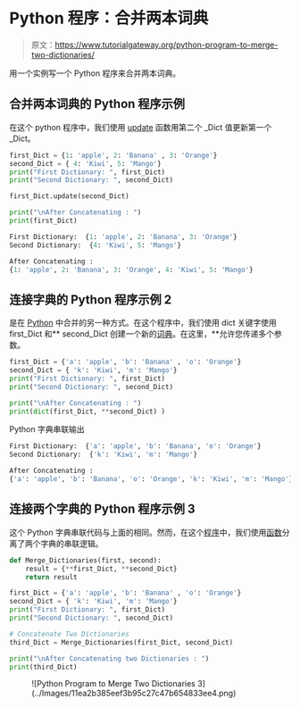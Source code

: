 # Python 程序：合并两本词典

> 原文：<https://www.tutorialgateway.org/python-program-to-merge-two-dictionaries/>

用一个实例写一个 Python 程序来合并两本词典。

## 合并两本词典的 Python 程序示例

在这个 python 程序中，我们使用 [update](https://www.tutorialgateway.org/python-dictionary-update/) 函数用第二个 _Dict 值更新第一个 _Dict。

```py
first_Dict = {1: 'apple', 2: 'Banana' , 3: 'Orange'}
second_Dict = { 4: 'Kiwi', 5: 'Mango'}
print("First Dictionary: ", first_Dict)
print("Second Dictionary: ", second_Dict)

first_Dict.update(second_Dict)

print("\nAfter Concatenating : ")
print(first_Dict)
```

```py
First Dictionary:  {1: 'apple', 2: 'Banana', 3: 'Orange'}
Second Dictionary:  {4: 'Kiwi', 5: 'Mango'}

After Concatenating : 
{1: 'apple', 2: 'Banana', 3: 'Orange', 4: 'Kiwi', 5: 'Mango'}
```

## 连接字典的 Python 程序示例 2

是在 [Python](https://www.tutorialgateway.org/python-tutorial/) 中合并的另一种方式。在这个程序中，我们使用 dict 关键字使用 first_Dict 和** second_Dict 创建一个新的[词典](https://www.tutorialgateway.org/python-dictionary/)。在这里，**允许您传递多个参数。

```py
first_Dict = {'a': 'apple', 'b': 'Banana' , 'o': 'Orange'}
second_Dict = { 'k': 'Kiwi', 'm': 'Mango'}
print("First Dictionary: ", first_Dict)
print("Second Dictionary: ", second_Dict)

print("\nAfter Concatenating : ")
print(dict(first_Dict, **second_Dict) )
```

Python 字典串联输出

```py
First Dictionary:  {'a': 'apple', 'b': 'Banana', 'o': 'Orange'}
Second Dictionary:  {'k': 'Kiwi', 'm': 'Mango'}

After Concatenating : 
{'a': 'apple', 'b': 'Banana', 'o': 'Orange', 'k': 'Kiwi', 'm': 'Mango'}
```

## 连接两个字典的 Python 程序示例 3

这个 Python 字典串联代码与上面的相同。然而，在这个[程序](https://www.tutorialgateway.org/python-programming-examples/)中，我们使用[函数](https://www.tutorialgateway.org/functions-in-python/)分离了两个字典的串联逻辑。

```py
def Merge_Dictionaries(first, second):
    result = {**first_Dict, **second_Dict}
    return result

first_Dict = {'a': 'apple', 'b': 'Banana' , 'o': 'Orange'}
second_Dict = { 'k': 'Kiwi', 'm': 'Mango'}
print("First Dictionary: ", first_Dict)
print("Second Dictionary: ", second_Dict)

# Concatenate Two Dictionaries 
third_Dict = Merge_Dictionaries(first_Dict, second_Dict)

print("\nAfter Concatenating two Dictionaries : ")
print(third_Dict)
```

<figure class="wp-block-image">![Python Program to Merge Two Dictionaries 3](../Images/11ea2b385eef3b95c27c47b654833ee4.png)</figure>